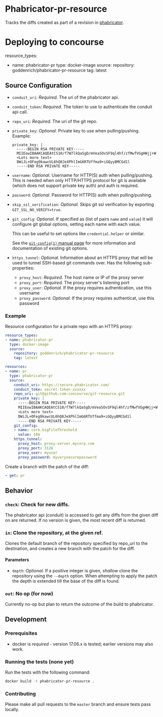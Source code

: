 # Phabricator-pr-resource

Tracks the diffs created as part of a revision in [phabricator](https://secure.phabricator.com).

# Deploying to concourse

resource_types:
- name: phabricator-pr
  type: docker-image
  source:
    repository: goddenrich/phabricator-pr-resource
    tag: latest

## Source Configuration

* `conduit_uri`: *Required.* The uri of the phabricator api.

* `conduit_token`: *Required.* The token to use to authenticate the conduit api call.

* `repo_uri`: *Required.* The uri of the git repo.

* `private_key`: *Optional.* Private key to use when pulling/pushing.
    Example:
    ```
    private_key: |
      -----BEGIN RSA PRIVATE KEY-----
      MIIEowIBAAKCAQEAtCS10/f7W7lkQaSgD/mVeaSOvSF9ql4hf/zfMwfVGgHWjj+W
      <Lots more text>
      DWiJL+OFeg9kawcUL6hQ8JeXPhlImG6RTUffma9+iGQyyBMCGd1l
      -----END RSA PRIVATE KEY-----
    ```

* `username`: *Optional.* Username for HTTP(S) auth when pulling/pushing.
  This is needed when only HTTP/HTTPS protocol for git is available (which does not support private key auth)
  and auth is required.

* `password`: *Optional.* Password for HTTP(S) auth when pulling/pushing.

* `skip_ssl_verification`: *Optional.* Skips git ssl verification by exporting
  `GIT_SSL_NO_VERIFY=true`.

* `git_config`: *Optional.* If specified as (list of pairs `name` and `value`)
  it will configure git global options, setting each name with each value.

  This can be useful to set options like `credential.helper` or similar.

  See the [`git-config(1)` manual page](https://www.kernel.org/pub/software/scm/git/docs/git-config.html)
  for more information and documentation of existing git options.

* `https_tunnel`: *Optional.* Information about an HTTPS proxy that will be used to tunnel SSH-based git commands over.
  Has the following sub-properties:
    * `proxy_host`: *Required.* The host name or IP of the proxy server
    * `proxy_port`: *Required.* The proxy server's listening port
    * `proxy_user`: *Optional.* If the proxy requires authentication, use this username
    * `proxy_password`: *Optional.* If the proxy requires authenticat, use this password

### Example

Resource configuration for a private repo with an HTTPS proxy:

``` yaml
resource_types:
- name: phabricator-pr
  type: docker-image
  source:
    repository: goddenrich/phabricator-pr-resource
    tag: latest

resources:
- name: pr
  type: phabricator-pr
  source:
    conduit_uri: https://secure.phabricator.com/
    conduit_toke: secret-token-xxxxxx
    repo_uri: git@github.com:concourse/git-resource.git
    private_key: |
      -----BEGIN RSA PRIVATE KEY-----
      MIIEowIBAAKCAQEAtCS10/f7W7lkQaSgD/mVeaSOvSF9ql4hf/zfMwfVGgHWjj+W
      <Lots more text>
      DWiJL+OFeg9kawcUL6hQ8JeXPhlImG6RTUffma9+iGQyyBMCGd1l
      -----END RSA PRIVATE KEY-----
    git_config:
    - name: core.bigFileThreshold
      value: 10m
    https_tunnel:
      proxy_host: proxy-server.mycorp.com
      proxy_port: 3128
      proxy_user: myuser
      proxy_password: myverysecurepassword
```

Create a branch with the patch of the diff:

``` yaml
- get: pr
```

## Behavior

### `check`: Check for new diffs.

The phabricator api (conduit) is accessed to get any diffs from the given
diff on are returned. If no version is given, the most recent diff is
returned.

### `in`: Clone the repository, at the given ref.

Clones the default branch of the repository specified by repo_uri to the
destination, and creates a new branch with the patch for the diff.

#### Parameters

* `depth`: *Optional.* If a positive integer is given, *shallow* clone the
  repository using the `--depth` option. When attempting to apply the patch
  the depth is extended till the base of the diff is found.

### `out`: No op (for now)

Currently no-op but plan to return the outcome of the build to phabricator.

## Development

### Prerequisites

* docker is *required* - version 17.06.x is tested; earlier versions may also
  work.

### Running the tests (none yet)

Run the tests with the following command:

```sh
docker build -t phabricator-pr-resource .
```

### Contributing

Please make all pull requests to the `master` branch and ensure tests pass
locally.
